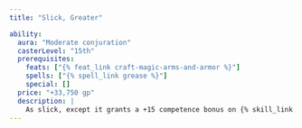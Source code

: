 ```yaml
---
title: "Slick, Greater"

ability:
  aura: "Moderate conjuration"
  casterLevel: "15th"
  prerequisites:
    feats: ["{% feat_link craft-magic-arms-and-armor %}"]
    spells: ["{% spell_link grease %}"]
    special: []
  price: "+33,750 gp"
  description: |
    As slick, except it grants a +15 competence bonus on {% skill_link escape-artist %} checks.
---
```

